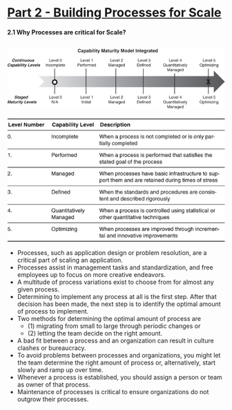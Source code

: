 # [Part 2 - Building Processes for Scale](contents.md)

#### 2.1 <a name="part2-1">Why Processes are critical for Scale?

![](resources/CMMI-diagram.jpg)
--
![](resources/CMMI-Description.jpg)

- Processes, such as application design or problem resolution, are a critical part of scaling an application.
- Processes assist in management tasks and standardization, and free employees up to focus on more creative endeavors.
- A multitude of process variations exist to choose from for almost any given process.
- Determining to implement any process at all is the first step. After that decision has been made, the next step is to identify the optimal amount of process to implement.
- Two methods for determining the optimal amount of process are 
  - (1) migrating from small to large through periodic changes or 
  - (2) letting the team decide on the right amount.
- A bad fit between a process and an organization can result in culture clashes or bureaucracy.
- To avoid problems between processes and organizations, you might let the team determine the right amount of process or, alternatively, start slowly and ramp up over time.
- Whenever a process is established, you should assign a person or team as owner of that process.
- Maintenance of processes is critical to ensure organizations do not outgrow their processes.
